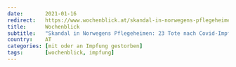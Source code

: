 ```yaml
---
date:       2021-01-16
redirect:   https://www.wochenblick.at/skandal-in-norwegens-pflegeheimen-23-tote-nach-covid-impfungen/
title:      Wochenblick
subtitle:   "Skandal in Norwegens Pflegeheimen: 23 Tote nach Covid-Impfungen"
country:    AT
categories: [mit oder an Impfung gestorben]
tags:       [wochenblick, impfung]
---
```

